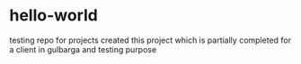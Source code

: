# hello-world
testing repo for projects
created this project which is partially completed for a client in gulbarga and testing purpose
